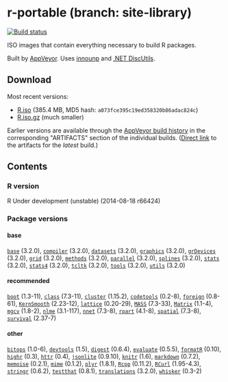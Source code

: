 
r-portable (branch: site-library)
==========
[![Build status](https://ci.appveyor.com/api/projects/status/w016xch3qm00msde/branch/site-library)](https://ci.appveyor.com/project/krlmlr/r-portable/branch/site-library)

ISO images that contain everything necessary to build R packages.

Built by [AppVeyor](http://www.appveyor.com/). Uses [innounp](http://innounp.sourceforge.net/) and [.NET DiscUtils](http://discutils.codeplex.com/).

## Download

Most recent versions:

- [R.iso](https://rportable.blob.core.windows.net/r-portable/site-library/R.iso) (385.4 MB, MD5 hash: `a073fce395c19ed358320b86adac824c`)
- [R.iso.gz](https://rportable.blob.core.windows.net/r-portable/site-library/R.iso.gz) (much smaller)

Earlier versions are available through the [AppVeyor build history](https://ci.appveyor.com/project/krlmlr/r-portable/history) in the corresponding "ARTIFACTS" section of the individual builds.  ([Direct link](https://ci.appveyor.com/project/krlmlr/r-portable/build/artifacts) to the artifacts for the *latest* build.)

## Contents

### R version

R Under development (unstable) (2014-08-18 r66424)

### Package versions

####  base 
[`base`](cran.r-project.org/package=base) (3.2.0),
[`compiler`](cran.r-project.org/package=compiler) (3.2.0),
[`datasets`](cran.r-project.org/package=datasets) (3.2.0),
[`graphics`](cran.r-project.org/package=graphics) (3.2.0),
[`grDevices`](cran.r-project.org/package=grDevices) (3.2.0),
[`grid`](cran.r-project.org/package=grid) (3.2.0),
[`methods`](cran.r-project.org/package=methods) (3.2.0),
[`parallel`](cran.r-project.org/package=parallel) (3.2.0),
[`splines`](cran.r-project.org/package=splines) (3.2.0),
[`stats`](cran.r-project.org/package=stats) (3.2.0),
[`stats4`](cran.r-project.org/package=stats4) (3.2.0),
[`tcltk`](cran.r-project.org/package=tcltk) (3.2.0),
[`tools`](cran.r-project.org/package=tools) (3.2.0),
[`utils`](cran.r-project.org/package=utils) (3.2.0) 
####  recommended 
[`boot`](cran.r-project.org/package=boot) (1.3-11),
[`class`](cran.r-project.org/package=class) (7.3-11),
[`cluster`](cran.r-project.org/package=cluster) (1.15.2),
[`codetools`](cran.r-project.org/package=codetools) (0.2-8),
[`foreign`](cran.r-project.org/package=foreign) (0.8-61),
[`KernSmooth`](cran.r-project.org/package=KernSmooth) (2.23-12),
[`lattice`](cran.r-project.org/package=lattice) (0.20-29),
[`MASS`](cran.r-project.org/package=MASS) (7.3-33),
[`Matrix`](cran.r-project.org/package=Matrix) (1.1-4),
[`mgcv`](cran.r-project.org/package=mgcv) (1.8-2),
[`nlme`](cran.r-project.org/package=nlme) (3.1-117),
[`nnet`](cran.r-project.org/package=nnet) (7.3-8),
[`rpart`](cran.r-project.org/package=rpart) (4.1-8),
[`spatial`](cran.r-project.org/package=spatial) (7.3-8),
[`survival`](cran.r-project.org/package=survival) (2.37-7) 
####  other 
[`bitops`](cran.r-project.org/package=bitops) (1.0-6),
[`devtools`](cran.r-project.org/package=devtools) (1.5),
[`digest`](cran.r-project.org/package=digest) (0.6.4),
[`evaluate`](cran.r-project.org/package=evaluate) (0.5.5),
[`formatR`](cran.r-project.org/package=formatR) (0.10),
[`highr`](cran.r-project.org/package=highr) (0.3),
[`httr`](cran.r-project.org/package=httr) (0.4),
[`jsonlite`](cran.r-project.org/package=jsonlite) (0.9.10),
[`knitr`](cran.r-project.org/package=knitr) (1.6),
[`markdown`](cran.r-project.org/package=markdown) (0.7.2),
[`memoise`](cran.r-project.org/package=memoise) (0.2.1),
[`mime`](cran.r-project.org/package=mime) (0.1.2),
[`plyr`](cran.r-project.org/package=plyr) (1.8.1),
[`Rcpp`](cran.r-project.org/package=Rcpp) (0.11.2),
[`RCurl`](cran.r-project.org/package=RCurl) (1.95-4.3),
[`stringr`](cran.r-project.org/package=stringr) (0.6.2),
[`testthat`](cran.r-project.org/package=testthat) (0.8.1),
[`translations`](cran.r-project.org/package=translations) (3.2.0),
[`whisker`](cran.r-project.org/package=whisker) (0.3-2) 
